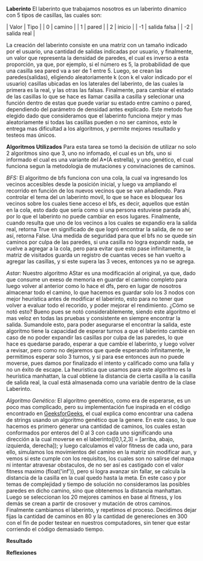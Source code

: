 **Laberinto**
El laberinto que trabajamos nosotros es un laberinto dinamico con 5 tipos de casillas, las cuales son:

| Valor | Tipo | 
| 0 | camino |
| 1 | pared |
| 2 | inicio |
| -1 | salida falsa | 
| -2 | salida real |

La creación del laberinto consiste en una matriz con un tamaño indicado por el usuario, una cantidad de salidas indicadas por usuario, y finalmente, un valor que representa la densidad de paredes, el cual es inverso a esta proporción, ya que, por ejemplo, si el número es 5, la probabilidad de que una casilla sea pared va a ser de 1 entre 5.
Luego, se crean las paredes(salidas), eligiendo aleatoriamente k (con k el valor indicado por el usuario) casillas ubicadas en los laterales del laberinto, de las cuales la primera es la real, y las otras las falsas.
Finalmente, para cambiar el estado de las casillas lo que se hace es llamar casilla a casilla y selecionar una función dentro de estas que puede variar su estado entre camino o pared, dependiendo del parámetro de densidad antes explicado. Este metodo fue elegido dado que consideramos que el laberinto funciona mejor y mas aleatoriamente si todas las casillas pueden o no ser caminos, esto le entrega mas dificultad a los algoritmos, y permite mejores resultado y testeos mas únicos.


**Algoritmos Utilizados**
Para esta tarea se tomó la decisión de utilizar no solo 2 algoritmos sino que 3, 
uno no infomado, el cual es un bfs, uno si informado el cual es una variante del A*(A estrella),
y uno genético, el cual funciona segun la metodologia de mutaciones y convinaciones de caminos.

*BFS:*
El algoritmo de bfs funciona con una cola, la cual va ingresando los vecinos accesibles desde la posición inicial, y luego va ampliando el recorrido en función de los nuevos vecinos que se van añadiendo. Para controlar el tema del un laberinto movil, lo que se hace es bloquear los vecinos sobre los cuales tiene acceso el bfs, es decir, aquellos que están en la cola, esto dado que sería como si una persona estuviese parada ahí, por lo que el laberinto no puede cambiar en esos lugares. Finalmente, cuando resulta que uno de los vecinos a los cuales se expandío era la salida real, retorna True en significado de que logró encontrar la salida, de no ser así, retorna False.
Una medida de seguridad para que el bfs no se quede sin caminos por culpa de las paredes, si una casilla no logra expandir nada, se vuelve a agregar a la cola, pero para evitar que esto pase infinitamente, la matriz de visitados guarda un registro de cuantas veces se han vuelto a agregar las casillas, y si este supera las 3 veces, entonces ya no se agrega.

*Astar:*
Nuestro algoritmo AStar es una modificación al original, ya que, dado que consume un exeso de memoria en guardar el camino completo para luego volver al anterior como lo hace el dfs, pero en lugar de nosotros almacenar todo el camino, lo que hacemos es guardar solo los 3 nodos con mejor heurística antes de modificar el laberinto, esto para no tener que volver a evaluar todo el recorido, y poder mejorar el rendimiento. ¿Cómo se notó esto? Bueno pues se notó considerablemente, siendo este algoritmo el mas veloz en todas las pruebas y consistente en siempre encontrar la salida. Sumandole esto, para poder asegurarse el encontrar la salida, este algoritmo tiene la capacidad de esperar turnos a que el laberinto cambie en caso de no poder expandir las casillas por culpa de las paredes, lo que hace es quedarse parado, esperar a que cambie el laberinto, y luego volver a revisar, pero como no dejaremos que quede esperando infinitamente, le permitimos esperar solo 3 turnos, y si para ese entonces aun no puede moverse, pues damos por finalizado el intento y calificado como una falla y no un éxito de escape.
La heuristica que usamos para este algoritmo es la heurística manhattan, la cual obtiene la distancia de cierta casilla a la casilla de salida real, la cual está almasenada como una variable dentro de la clase Laberinto.

*Algoritmo Genético:*
El algoritmo geenético, como era de esperarse, es un poco mas complicado, pero su implementación fue inspirada en el código encontrado en [GeeksforGeeks](https://www.geeksforgeeks.org/dsa/genetic-algorithms/), el cual explica como encontrar una cadena de strings usando un algoritmo genético que la genere. En este caso, lo que hacemos es primero generar una cantidad de caminos, los cuales estan conformados por enteros del 0 al 3 con cada uno significando una dirección a la cual moverse en el laberinto([0,1,2,3] = [arriba, abajo, izquierda, derecha]); y luego calculamos el valor fitness de cada uno, para ello, simulamos los movimientos del camino en la matriz sin modificar aun, y vemos si este cumple con los requisitos, los cuales son no salirse del mapa ni intentar atravesar obstaculos, de no ser así es castigado con el valor fitness maximo (float('inf')), pero si logra avanzar sin fallar, se calcula la distancia de la casilla en la cual quedo hasta la meta. En este caso y por temas de complejidad y tiempo de solución no consideramos las posibles paredes en dicho camino, sino que obtenemos la distancia manhattan.
Luego se seleccionan los 20 mejores caminos en base al fitness, y los demás se crean a partir de crosover y mutación de otros caminos.
Finalmente cambiamos el laberinto, y repetimos el proceso. Decidimos dejar fijas la cantidad de caminos en 80 y la cantidad de genereciones en 300 con el fin de poder testear en nuestros computadores, sin tener que estar corriendo el código demasiado tiempo.

**Resultado**



**Reflexiones**